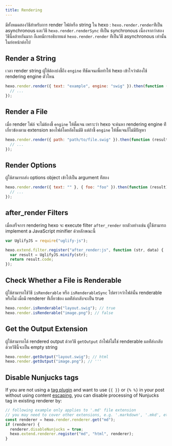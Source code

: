 ```yaml
---
title: Rendering
---
```


มีทั้งหมดสองวิธีสำหรับการ render ไฟล์หรือ string ใน hexo : `hexo.render.render`ท่ีเป็น asynchronous และวิธี `hexo.render.renderSync` ท่ีเป็น synchronous เนื่องจากว่าสองวิธีนี้คล้ายกันมาก ก็เลยมีการอธิบายแต่ `hexo.render.render` ท่ีเป็นวิธี asynchronous เท่านั้นในย่อหน้าต่อไป

## Render a String

เวลา render string ผู้ใช้ต้องบ่งชี้ถึง `engine` ท่ีชัดเจนเพื่อทำให้ hexo เข้าใจว่าต้องใช้ rendering engine ตัวใหน

```js
hexo.render.render({ text: "example", engine: "swig" }).then(function (result) {
  // ...
});
```

## Render a File

เมื่อ render ไฟล์ จะไม่ต้องชี้ `engine` ให้ชั้ดเจน เพราะว่า hexo จะค้นหา rendering engine ท่ีเกี่ยวข้องตาม extension ของไฟล์โดยอัตโนมัติ แต่ถ้าชี้ `engine` ให้ชั้ดเจนก็ไม่มีปัญหา

```js
hexo.render.render({ path: "path/to/file.swig" }).then(function (result) {
  // ...
});
```

## Render Options

ผู้ใช้สามารถส่ง options object เข้าไปเป็น argument ท่ีสอง

```js
hexo.render.render({ text: "" }, { foo: "foo" }).then(function (result) {
  // ...
});
```

## after_render Filters

เมื่อเสร็จการ rendering hexo จะ execute filter `after_render` ยกตัวอย่างเช่น ผู้ใช้สามารถ implement a JavaScript minifier ด้วยลักษณะนี้

```js
var UglifyJS = require("uglify-js");

hexo.extend.filter.register("after_render:js", function (str, data) {
  var result = UglifyJS.minify(str);
  return result.code;
});
```

## Check Whether a File is Renderable

ผู้ใช้สามารถใช้วิธี `isRenderable` หรือ `isRenderableSync` ไปตรวจว่าไฟล์นั้น renderable หรือไม่ เมื่อมี renderer ท่ีเกี่ยวข้อง ผลท่ีส่งกลับจะเป็น true

```js
hexo.render.isRenderable("layout.swig"); // true
hexo.render.isRenderable("image.png"); // false
```

## Get the Output Extension

ผู้ใช้สามารถได้ rendered output ด้วยวิธี `getOutput` ถ้าไฟล์ไม่ใช่ renderable ผลท่ีส่งกลับด้วยวิธีนี้จะเป็น empty string

```js
hexo.render.getOutput("layout.swig"); // html
hexo.render.getOutput("image.png"); // '''
```

## Disable Nunjucks tags

If you are not using a [tag plugin](/docs/tag-plugins) and want to use `{{ }}` or `{% %}` in your post without using content [escaping](/docs/troubleshooting#Escape-Contents), you can disable processing of Nunjucks tag in existing renderer by:

```js
// following example only applies to '.md' file extension
// you may need to cover other extensions, e.g. '.markdown', '.mkd', etc
const renderer = hexo.render.renderer.get("md");
if (renderer) {
  renderer.disableNunjucks = true;
  hexo.extend.renderer.register("md", "html", renderer);
}
```
